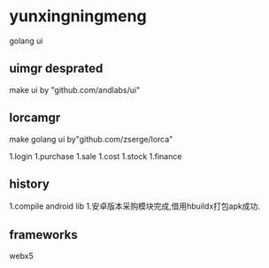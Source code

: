 # yunxingningmeng

golang ui

## uimgr desprated

make ui by "github.com/andlabs/ui"

## lorcamgr

make golang ui by"github.com/zserge/lorca"

1.login
1.purchase
1.sale
1.cost
1.stock
1.finance

## history

1.compile android lib
1.安卓版本采购模块完成,借用hbuildx打包apk成功.

## frameworks

webx5

